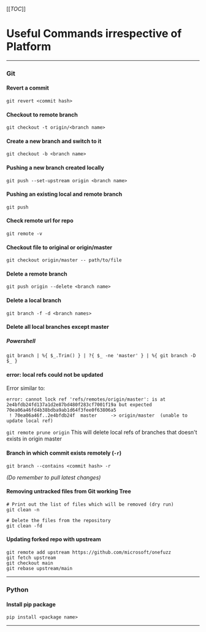 [[_TOC_]]
# Useful Commands irrespective of Platform

------
### Git
#### Revert a commit
`git revert <commit hash>`

#### Checkout to remote branch
`git checkout -t origin/<branch name>`

#### Create a new branch and switch to it
`git checkout -b <branch name>`

#### Pushing a new branch created locally
`git push --set-upstream origin <branch name>`

#### Pushing an existing local and remote branch
`git push`

#### Check remote url for repo
`git remote -v`

#### Checkout file to original or origin/master
`git checkout origin/master -- path/to/file`

#### Delete a remote branch
`git push origin --delete <branch name>`

#### Delete a local branch
`git branch -f -d <branch names>`

#### Delete all local branches except master
##### Powershell
`git branch | %{ $_.Trim() } | ?{ $_ -ne 'master' } | %{ git branch -D $_ }`

#### error: local refs could not be updated
Error similar to:
```
error: cannot lock ref 'refs/remotes/origin/master': is at 2e4bfdb24fd137a1d2e87bd480f283cf7001f19a but expected 70ea06a46fd4b38bdba9ab1d64f3fee0f63806a5
 ! 70ea06a46f..2e4bfdb24f  master     -> origin/master  (unable to update local ref)
```
`git remote prune origin`
This will delete local refs of branches that doesn't exists in origin master

#### Branch in which commit exists remotely (`-r`)
`git branch --contains <commit hash> -r`

*(Do remember to pull latest changes)*

#### Removing untracked files from Git working Tree
```
# Print out the list of files which will be removed (dry run)
git clean -n

# Delete the files from the repository
git clean -fd
```

#### Updating forked repo with upstream
```
git remote add upstream https://github.com/microsoft/onefuzz
git fetch upstream
git checkout main
git rebase upstream/main
```

------
### Python
#### Install pip package
`pip install <package name>`

------
